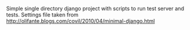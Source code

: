 Simple single directory django project with scripts to run test server
and tests.
Settings file taken from http://olifante.blogs.com/covil/2010/04/minimal-django.html